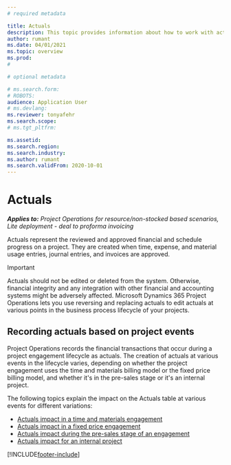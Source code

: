 ```yaml
---
# required metadata

title: Actuals
description: This topic provides information about how to work with actuals in Microsoft Dynamics 365 Project Operations.
author: rumant
ms.date: 04/01/2021
ms.topic: overview
ms.prod: 
#

# optional metadata

# ms.search.form: 
# ROBOTS: 
audience: Application User
# ms.devlang: 
ms.reviewer: tonyafehr
ms.search.scope: 
# ms.tgt_pltfrm: 

ms.assetid: 
ms.search.region: 
ms.search.industry: 
ms.author: rumant
ms.search.validFrom: 2020-10-01
---
```


# Actuals

_**Applies to:** Project Operations for resource/non-stocked based scenarios, Lite deployment - deal to proforma invoicing_

Actuals represent the reviewed and approved financial and schedule progress on a project. They are created when time, expense, and material usage entries, journal entries, and invoices are approved.

> [!IMPORTANT]
> Actuals should not be edited or deleted from the system. Otherwise, financial integrity and any integration with other financial and accounting systems might be adversely affected. Microsoft Dynamics 365 Project Operations lets you use reversing and replacing actuals to edit actuals at various points in the business process lifecycle of your projects.

## Recording actuals based on project events

Project Operations records the financial transactions that occur during a project engagement lifecycle as actuals. The creation of actuals at various events in the lifecycle varies, depending on whether the project engagement uses the time and materials billing model or the fixed price billing model, and whether it's in the pre-sales stage or it's an internal project.

The following topics explain the impact on the Actuals table at various events for different variations:

- [Actuals impact in a time and materials engagement](ActualsonTM.md)
- [Actuals impact in a fixed price engagement](ActualonFP.md)
- [Actuals impact during the pre-sales stage of an engagement](ActualonPreSales.md)
- [Actuals impact for an internal project](ActualonInternal.md)

[!INCLUDE[footer-include](../includes/footer-banner.md)]
